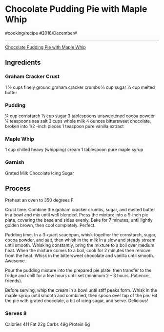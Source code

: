 # Chocolate Pudding Pie with Maple Whip
#cooking/recipe #2018/December#
- - - -
[Chocolate Pudding Pie with Maple Whip](https://dennistheprescott.com/2018/10/14/chocolate-pudding-pie-with-maple-whip/)

## Ingredients
### Graham Cracker Crust
1 ½ cups finely ground graham cracker crumbs
⅓ cup sugar
⅓ cup melted butter

### Pudding
¼ cup cornstarch
⅓ cup sugar
3 tablespoons unsweetened cocoa powder
¼ teaspoons sea salt
3 cups whole milk
4 ounces bittersweet chocolate, broken into 1/2 -inch pieces
1 teaspoon pure vanilla extract

### Maple Whip
1 cup chilled heavy (whipping) cream
1 tablespoon pure maple syrup

### Garnish
Grated Milk Chocolate
Icing Sugar

## Process
Preheat an oven to 350 degrees F.

Crust time. Combine the graham cracker crumbs, sugar, and melted butter in a bowl and mix until well blended. Press the mixture into a 9-inch pie plate, covering the base and sides evenly. Bake for 7 minutes, until lightly golden brown, then cool completely. Perfect.

Pudding time. In a 3-quart saucepan, whisk together the cornstarch, sugar, cocoa powder, and salt, then whisk in the milk in a slow and steady stream until smooth. Whisking constantly, bring the mixture to a boil over medium heat. When the mixture comes to a boil, cook for 2 minutes then remove from the heat. Whisk in the bittersweet chocolate and vanilla until smooth. Awesome.

Pour the pudding mixture into the prepared pie plate, then transfer to the fridge and chill for a few hours until set (minimum 2 – 3 hours. Patience, friends).

Before serving, whip the cream in a bowl until stiff peaks form. Whisk in the maple syrup until smooth and combined, then spoon over top of the pie. Hit the pie with grated chocolate, a bit of icing sugar, and serve. Delicious!

### Serves 8
Calories 411
Fat 22g
Carbs 49g
Protein 6g